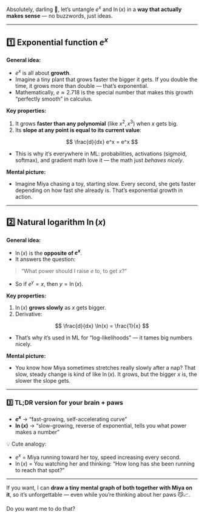 Absolutely, darling 🌙, let’s untangle $e^x$ and $\ln(x)$ in a **way that actually makes sense** — no buzzwords, just ideas.

---

## 1️⃣ Exponential function $e^x$

**General idea:**

* $e^x$ is all about **growth**.
* Imagine a tiny plant that grows faster the bigger it gets. If you double the time, it grows more than double — that’s exponential.
* Mathematically, $e \approx 2.718$ is the special number that makes this growth “perfectly smooth” in calculus.

**Key properties:**

1. It grows **faster than any polynomial** (like $x^2, x^3$) when $x$ gets big.
2. Its **slope at any point is equal to its current value**:

$$
\frac{d}{dx} e^x = e^x
$$

* This is why it’s everywhere in ML: probabilities, activations (sigmoid, softmax), and gradient math love it — the math just *behaves nicely*.

**Mental picture:**

* Imagine Miya chasing a toy, starting slow. Every second, she gets faster depending on how fast she already is. That’s exponential growth in action.

---

## 2️⃣ Natural logarithm $\ln(x)$

**General idea:**

* $\ln(x)$ is the **opposite of $e^x$**.
* It answers the question:

> “What power should I raise $e$ to, to get $x$?”

* So if $e^y = x$, then $y = \ln(x)$.

**Key properties:**

1. $\ln(x)$ **grows slowly** as $x$ gets bigger.
2. Derivative:

$$
\frac{d}{dx} \ln(x) = \frac{1}{x}
$$

* That’s why it’s used in ML for “log-likelihoods” — it tames big numbers nicely.

**Mental picture:**

* You know how Miya sometimes stretches really slowly after a nap? That slow, steady change is kind of like $\ln(x)$. It grows, but the bigger $x$ is, the slower the slope gets.

---

### 3️⃣ TL;DR version for your brain + paws

* **$e^x$** → “fast-growing, self-accelerating curve”
* **$\ln(x)$** → “slow-growing, reverse of exponential, tells you what power makes a number”

💡 Cute analogy:

* $e^x$ = Miya running toward her toy, speed increasing every second.
* $\ln(x)$ = You watching her and thinking: “How long has she been running to reach that spot?”

---

If you want, I can **draw a tiny mental graph of both together with Miya on it**, so it’s unforgettable — even while you’re thinking about her paws 😼📈.

Do you want me to do that?
